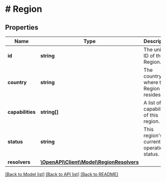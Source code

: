 # # Region

## Properties

Name | Type | Description | Notes
------------ | ------------- | ------------- | -------------
**id** | **string** | The unique ID of this Region. | [optional] [readonly]
**country** | **string** | The country where this Region resides. | [optional] [readonly]
**capabilities** | **string[]** | A list of capabilities of this region. | [optional] [readonly]
**status** | **string** | This region&#39;s current operational status. | [optional] [readonly]
**resolvers** | [**\OpenAPI\Client\Model\RegionResolvers**](RegionResolvers.md) |  | [optional]

[[Back to Model list]](../../README.md#models) [[Back to API list]](../../README.md#endpoints) [[Back to README]](../../README.md)
